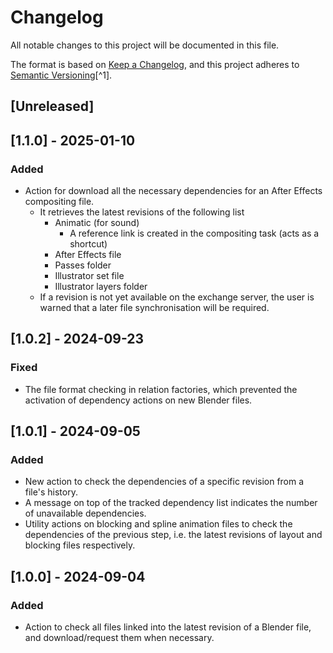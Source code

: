 # Changelog

All notable changes to this project will be documented in this file.

The format is based on [Keep a Changelog](https://keepachangelog.com/en/1.0.0/),
and this project adheres to [Semantic Versioning](https://semver.org/spec/v2.0.0.html)[^1].

<!---
Types of changes

- Added for new features.
- Changed for changes in existing functionality.
- Deprecated for soon-to-be removed features.
- Removed for now removed features.
- Fixed for any bug fixes.
- Security in case of vulnerabilities.

-->

## [Unreleased]

## [1.1.0] - 2025-01-10

### Added

* Action for download all the necessary dependencies for an After Effects compositing file.
    * It retrieves the latest revisions of the following list
        * Animatic (for sound)
            * A reference link is created in the compositing task (acts as a shortcut)
        * After Effects file
        * Passes folder
        * Illustrator set file
        * Illustrator layers folder
    * If a revision is not yet available on the exchange server, the user is warned that a later file synchronisation will be required.

## [1.0.2] - 2024-09-23

### Fixed

* The file format checking in relation factories, which prevented the activation of dependency actions on new Blender files.

## [1.0.1] - 2024-09-05

### Added

* New action to check the dependencies of a specific revision from a file's history.
* A message on top of the tracked dependency list indicates the number of unavailable dependencies.
* Utility actions on blocking and spline animation files to check the dependencies of the previous step, i.e. the latest revisions of layout and blocking files respectively.

## [1.0.0] - 2024-09-04

### Added

* Action to check all files linked into the latest revision of a Blender file, and download/request them when necessary.